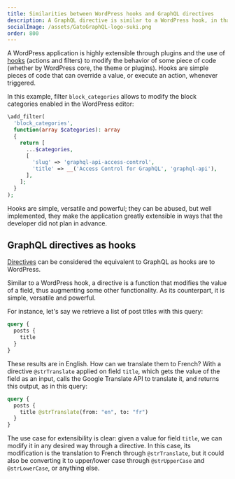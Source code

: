 ```yaml
---
title: Similarities between WordPress hooks and GraphQL directives
description: A GraphQL directive is similar to a WordPress hook, in that it is a function that modifies the value of a field, thus augmenting some other functionality.
socialImage: /assets/GatoGraphQL-logo-suki.png
order: 800
---
```


A WordPress application is highly extensible through plugins and the use of [hooks](https://developer.wordpress.org/plugins/hooks/) (actions and filters) to modify the behavior of some piece of code (whether by WordPress core, the theme or plugins). Hooks are simple pieces of code that can override a value, or execute an action, whenever triggered.

In this example, filter `block_categories` allows to modify the block categories enabled in the WordPress editor:

```php
\add_filter(
  'block_categories',
  function(array $categories): array
  {
    return [
      ...$categories,
      [
        'slug' => 'graphql-api-access-control',
        'title' => __('Access Control for GraphQL', 'graphql-api'),
      ],
    ];
  }
);
```

Hooks are simple, versatile and powerful; they can be abused, but well implemented, they make the application greatly extensible in ways that the developer did not plan in advance.

## GraphQL directives as hooks

[Directives](https://graphql.org/learn/queries/#directives) can be considered the equivalent to GraphQL as hooks are to WordPress.

Similar to a WordPress hook, a directive is a function that modifies the value of a field, thus augmenting some other functionality. As its counterpart, it is simple, versatile and powerful.

For instance, let's say we retrieve a list of post titles with this query:

```graphql
query {
  posts {
    title
  }
}
```

These results are in English. How can we translate them to French? With a directive `@strTranslate` applied on field `title`, which gets the value of the field as an input, calls the Google Translate API to translate it, and returns this output, as in this query:

```graphql
query {
  posts {
    title @strTranslate(from: "en", to: "fr")
  }
}
```

The use case for extensibility is clear: given a value for field `title`, we can modify it in any desired way through a directive. In this case, its modification is the translation to French through `@strTranslate`, but it could also be converting it to upper/lower case through `@strUpperCase` and `@strLowerCase`, or anything else.
